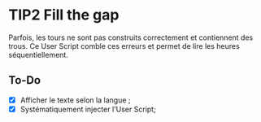 # TIP2 Fill the gap

Parfois, les tours ne sont pas construits correctement et contiennent des trous.
Ce User Script comble ces erreurs et permet de lire les heures séquentiellement.

## To-Do
- [x] Afficher le texte selon la langue ;
- [x] Systématiquement injecter l'User Script;
